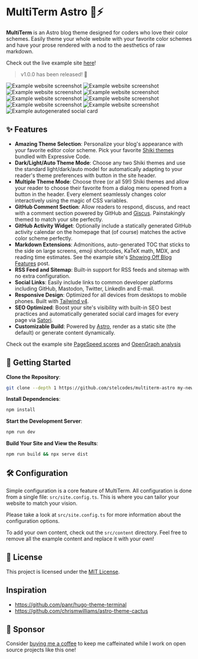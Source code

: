 # MultiTerm Astro 🎨⚡️

**MultiTerm** is an Astro blog theme designed for coders who love their color schemes. Easily theme your whole website with your favorite color schemes and have your prose rendered with a nod to the aesthetics of raw markdown.

Check out the live example site [here](https://multiterm.stelclementine.com)!

> v1.0.0 has been released! 🥳

![Example website screenshot](https://i.imgur.com/zZnrtj3.png)
![Example website screenshot](https://i.imgur.com/NPnMB8S.png)
![Example website screenshot](https://i.imgur.com/e51wsel.png)
![Example website screenshot](https://i.imgur.com/8knxtYb.png)
![Example website screenshot](https://i.imgur.com/3lE9Q3w.png)
![Example website screenshot](https://i.imgur.com/vKxEO5k.png)
![Example website screenshot](https://i.imgur.com/wl5b4ll.png)
![Example website screenshot](https://i.imgur.com/dParrHs.png)
![Example autogenerated social card](https://i.imgur.com/4CBBdF3.png)

## ✨ Features

- **Amazing Theme Selection**: Personalize your blog's appearance with your favorite editor color scheme. Pick your favorite [Shiki themes](https://expressive-code.com/guides/themes/#available-themes) bundled with Expressive Code.
- **Dark/Light/Auto Theme Mode**: Choose any two Shiki themes and use the standard light/dark/auto model for automatically adapting to your reader's theme preferences with button in the site header.
- **Multiple Theme Mode**: Choose three (or all 59!) Shiki themes and allow your reader to choose their favorite from a dialog menu opened from a button in the header. Every element seamlessly changes color interactively using the magic of CSS variables.
- **GitHub Comment Section**: Allow readers to respond, discuss, and react with a comment section powered by GitHub and [Giscus](https://giscus.app). Painstakingly themed to match your site perfectly.
- **GitHub Activity Widget**: Optionally include a statically generated GitHub activity calendar on the homepage that (of course) matches the active color scheme perfectly.
- **Markdown Extensions**: Admonitions, auto-generated TOC that sticks to the side on large screens, emoji shortcodes, KaTeX math, MDX, and reading time estimates. See the example site's [Showing Off Blog Features](https://multiterm.stelclementine.com/posts/showing-off-blog-features) post.
- **RSS Feed and Sitemap**: Built-in support for RSS feeds and sitemap with no extra configuration.
- **Social Links**: Easily include links to common developer platforms including GitHub, Mastodon, Twitter, LinkedIn and E-mail.
- **Responsive Design**: Optimized for all devices from desktops to mobile phones. Built with [Tailwind v4](https://tailwindcss.com/).
- **SEO Optimized**: Boost your site's visibility with built-in SEO best practices and automatically generated social card images for every page via [Satori](https://github.com/vercel/satori).
- **Customizable Build**: Powered by [Astro](https://astro.build/), render as a static site (the default) or generate content dynamically.

Check out the example site [PageSpeed scores](https://pagespeed.web.dev/analysis/https-multiterm-stelclementine-com/qhnp521yci?form_factor=mobile) and [OpenGraph analysis](https://www.opengraph.xyz/url/https%3A%2F%2Fmultiterm.stelclementine.com)

## 🚀 Getting Started

**Clone the Repository**:

```bash
git clone --depth 1 https://github.com/stelcodes/multiterm-astro my-new-blog && cd my-new-blog
```

**Install Dependencies**:

```bash
npm install
```

**Start the Development Server**:

```bash
npm run dev
```

**Build Your Site and View the Results**:

```bash
npm run build && npx serve dist
```

## 🛠️ Configuration

Simple configuration is a core feature of MultiTerm. All configuration is done from a single file: `src/site.config.ts`. This is where you can tailor your website to match your vision.

Please take a look at `src/site.config.ts` for more information about the configuration options.

To add your own content, check out the `src/content` directory. Feel free to remove all the example content and replace it with your own!

## 📄 License

This project is licensed under the [MIT License](LICENSE).

## Inspiration

- https://github.com/panr/hugo-theme-terminal
- https://github.com/chrismwilliams/astro-theme-cactus

## 🩷 Sponsor

Consider [buying me a coffee](https://ko-fi.com/stelclementine) to keep me caffeinated while I work on open source projects like this one!
